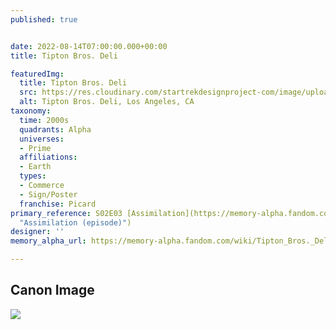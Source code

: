 ```yaml
---
published: true


date: 2022-08-14T07:00:00.000+00:00
title: Tipton Bros. Deli

featuredImg:
  title: Tipton Bros. Deli
  src: https://res.cloudinary.com/startrekdesignproject-com/image/upload/v1660770964/Tipton-Bros-Deli.png
  alt: Tipton Bros. Deli, Los Angeles, CA
taxonomy:
  time: 2000s
  quadrants: Alpha
  universes:
  - Prime
  affiliations:
  - Earth
  types:
  - Commerce
  - Sign/Poster
  franchise: Picard
primary_reference: S02E03 [Assimilation](https://memory-alpha.fandom.com/wiki/Assimilation_(episode)
  "Assimilation (episode)")
designer: ''
memory_alpha_url: https://memory-alpha.fandom.com/wiki/Tipton_Bros._Deli

---
```

## Canon Image

![](https://res.cloudinary.com/startrekdesignproject-com/image/upload/v1660770963/Tipton-Bros-Deli_PCD-2x3-1.jpg)